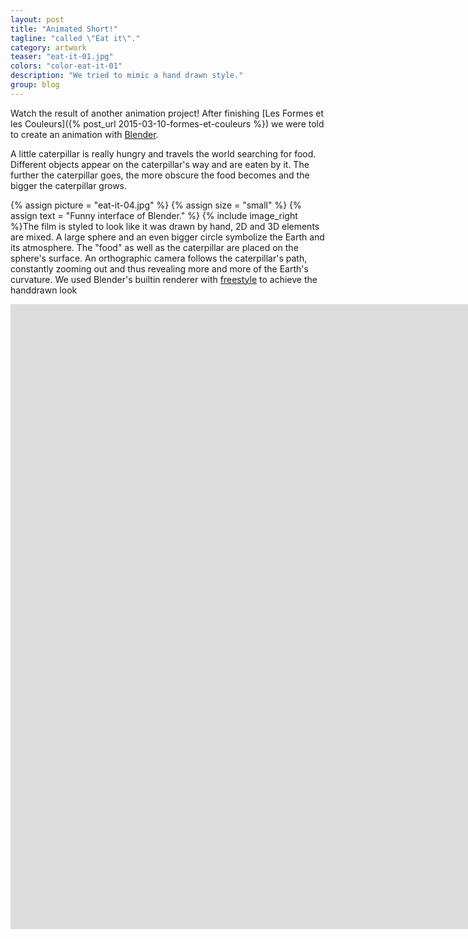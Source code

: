 ```yaml
---
layout: post
title: "Animated Short!"
tagline: "called \"Eat it\"."
category: artwork
teaser: "eat-it-01.jpg"
colors: "color-eat-it-01"
description: "We tried to mimic a hand drawn style."
group: blog
---
```


Watch the result of another animation project! After finishing [Les Formes et les Couleurs]({% post_url 2015-03-10-formes-et-couleurs %}) we were told to create an animation with [Blender](http://www.blender.org/).

<!--more-->

A little caterpillar is really hungry and travels the world searching for food. Different objects appear on the caterpillar's way and are eaten by it. The further the caterpillar goes, the more obscure the food becomes and the bigger the caterpillar grows.


{% assign picture = "eat-it-04.jpg" %}
{% assign size = "small" %}
{% assign text = "Funny interface of Blender." %}
{% include image_right %}The film is styled to look like it was drawn by hand, 2D and 3D elements are mixed. A large sphere and an even bigger circle symbolize the Earth and its atmosphere. The "food" as well as the caterpillar are placed on the sphere's surface. An orthographic camera follows the caterpillar's path, constantly zooming out and thus revealing more and more of the Earth's curvature. We used Blender's built­in renderer with [freestyle](http://freestyle.sourceforge.net/) to achieve the hand­drawn look



<div class="responsive-video-53">
<iframe src="http://player.vimeo.com/video/121864525?title=0&amp;byline=0&amp;portrait=0&amp;color={% include link_color %}" width="1600" height="1000" frameborder="0" webkitAllowFullScreen allowFullScreen></iframe>
</div>
